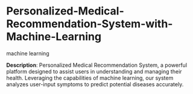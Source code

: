 # Personalized-Medical-Recommendation-System-with-Machine-Learning
machine learning


**Description**:
Personalized Medical Recommendation System, a powerful platform designed to assist users in understanding and managing their health. Leveraging the capabilities of machine learning, our system analyzes user-input symptoms to predict potential diseases accurately.
